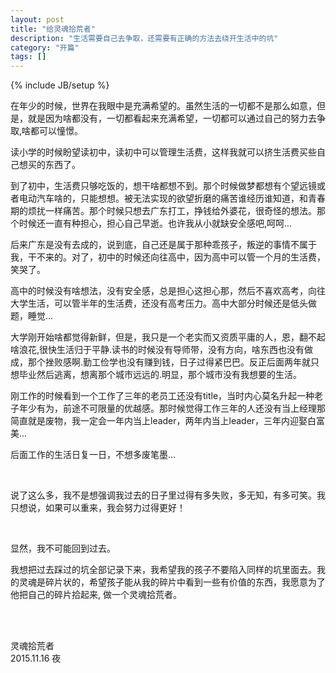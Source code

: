 ```yaml
---
layout: post
title: "给灵魂拾荒者"
description: "生活需要自己去争取，还需要有正确的方法去绕开生活中的坑"
category: "开篇"
tags: []
---
```

{% include JB/setup %}

在年少的时候，世界在我眼中是充满希望的。虽然生活的一切都不是那么如意，但是，就是因为啥都没有，一切都看起来充满希望，一切都可以通过自己的努力去争取,啥都可以憧憬。

读小学的时候盼望读初中，读初中可以管理生活费，这样我就可以挤生活费买些自己想买的东西了。

到了初中，生活费只够吃饭的，想干啥都想不到。那个时候做梦都想有个望远镜或者电动汽车啥的，只能想想。被无法实现的欲望折磨的痛苦谁经历谁知道，和青春期的烦扰一样痛苦。那个时候只想去广东打工，挣钱给外婆花，很奇怪的想法。那个时候还一直有种担心，担心自己早逝。也许我从小就缺安全感吧,呵呵...

后来广东是没有去成的，说到底，自己还是属于那种乖孩子，叛逆的事情不属于我，干不来的。对了，初中的时候还向往高中，因为高中可以管一个月的生活费，笑哭了。

高中的时候没有啥想法，没有安全感，总是担心这担心那，然后不喜欢高考，向往大学生活，可以管半年的生活费，还没有高考压力。高中大部分时候还是低头做题，睡觉...

大学刚开始啥都觉得新鲜，但是，我只是一个老实而又资质平庸的人，恩，翻不起啥浪花,很快生活归于平静.读书的时候没有导师带，没有方向，啥东西也没有做成，那个挫败感啊.勤工俭学也没有赚到钱，日子过得紧巴巴。反正后面两年就只想毕业然后逃离，想离那个城市远远的.明显，那个城市没有我想要的生活。

刚工作的时候看到一个工作了三年的老员工还没有title，当时内心莫名升起一种老子年少有为，前途不可限量的优越感。那时候觉得工作三年的人还没有当上经理那简直就是废物，我一定会一年内当上leader，两年内当上leader，三年内迎娶白富美...


后面工作的生活日复一日，不想多废笔墨...

<br>

说了这么多，我不是想强调我过去的日子里过得有多失败，多无知，有多可笑。我只想说，如果可以重来，我会努力过得更好！

<br>
	
显然，我不可能回到过去。

我想把过去踩过的坑全部记录下来，我希望我的孩子不要陷入同样的坑里面去。我的灵魂是碎片状的，希望孩子能从我的碎片中看到一些有价值的东西，我愿意为了他把自己的碎片拾起来, 做一个灵魂拾荒者。


<br>

<br>

灵魂拾荒者<br>
2015.11.16 夜
